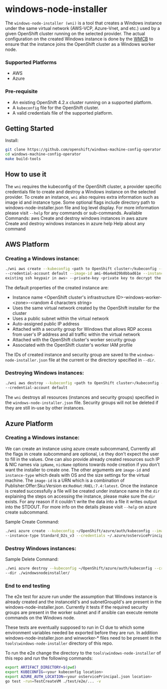 # windows-node-installer
The `windows-node-installer (wni)` is a tool that creates a Windows instance under the same virtual network 
(AWS-VCP, Azure-Vnet, and etc.) used by a given OpenShift cluster running on the selected provider.
The actual configuration on the created Windows instance is done by the 
[WMCB](https://github.com/openshift/windows-machine-config-operator) to ensure that the instance joins the
OpenShift cluster as a Windows worker node.

### Supported Platforms
 
 - AWS
 - Azure
 
### Pre-requisite

 - An existing OpenShift 4.2.x cluster running on a supported platform.
 - A `kubeconfig` file for the OpenShift cluster.
 - A valid credentials file of the supported platform.
 
## Getting Started
Install:
```bash
git clone https://github.com/openshift/windows-machine-config-operator.git
cd windows-machine-config-operator
make build-tools
```

## How to use it

The `wni` requires the kubeconfig of the OpenShift cluster, a provider specific credentials file to create and 
destroy a Windows instance on the selected provider. To create an instance, `wni` also 
requires extra information such as image id and instance type. Some optional flags include directory path to 
windows-node-installer.json file and log level display. For more information please 
visit `--help` for any commands or sub-commands.
Available Commands:
  aws         Create and destroy windows instances in aws
  azure       Create and destroy windows instances in azure
  help        Help about any command

## AWS Platform
### Creating a Windows instance:

```bash
./wni aws create --kubeconfig <path to OpenShift cluster>/kubeconfig --credentials <path to aws>/credentials 
--credential-account default --image-id ami-06a4e829b8bbad61e --instance-type m4.large --ssh-key <name of the 
existing ssh keypair in aws> --private-key <private key to decrypt the aws instance password.>
```

The default properties of the created instance are:
 - Instance name <OpenShift cluster\'s infrastructure ID>-windows-worker-\<zone\>-<random 4 characters string>
 - Uses the same virtual network created by the OpenShift installer for the cluster
 - Uses a public subnet within the virtual network
 - Auto-assigned public IP address
 - Attached with a security group for Windows that allows RDP access from user\'s IP address and all traffic within the 
 virtual network
 - Attached with the OpenShift cluster\'s worker security group
 - Associated with the OpenShift cluster's worker IAM profile

The IDs of created instance and security group are saved to the `windows-node-installer.json` file at the current or the
 directory specified in `--dir`.

### Destroying Windows instances:

```bash
./wni aws destroy --kubeconfig <path to OpenShift cluster>/kubeconfig --credentials <path to aws>/credentials 
--credential-account default
```
 
The `wni` destroys all resources (instances and security groups) specified in the `windows-node-installer.json` file. 
Security groups will not be deleted if they are still in-use by other instances.


## Azure Platform
### Creating a Windows instance:

We can create an instance using azure create subcommand, Currently all the flags in create subcommand are optional, i.e they don't expect 
the user to fill in the values. One can also provide already created resources such IP & NIC names via `ipName`, `nicName` options towards 
node creation if you don't want the installer to create one. The other arguments are `image-id` and  `instance-type` which deals with OS 
and the size settings for the virtual machine. The `image-id` is a URN which is a combination of Publisher:Offer:Sku:Version ex:`RedHat:RHEL:7.4:latest`. 
Once the instance is created successfully a file will be created under instance name in the `dir` explaining the steps on accessing the instance,
please make sure the `dir` exists. For any reason if it couldn't write the data into a file it writes output into the STDOUT. 
For more info on the details please visit `--help` on azure create subcommand.

Sample Create Command:
```bash
./wni azure create --kubeconfig ~/OpenShift/azure/auth/kubeconfig --image-id MicrosoftWindowsServer:WindowsServer:2019-Datacenter:latest \
--instance-type Standard_D2s_v3 --credentials ~/.azure/osServicePrincipal.json --dir ./windowsnodeinstaller/
```

### Destroy Windows instances:
Sample Delete Command:
```bash
./wni azure destroy --kubeconfig ~/OpenShift/azure/auth/kubeconfig --credentials ~/.azure/osServicePrincipal.json \
--dir ./windowsnodeinstaller/
```


### End to end testing
The e2e test for azure run under the assumption that Windows instance is already created and the instanceId's and
subnetGroupId's are present in the windows-node-installer.json. Currently it tests if the required security groups are
present in the worker subnet and if ansible can execute remote commands on the Windows node.

These tests are eventually supposed to run in CI due to which some environment variables needed be exported before they
are run. In addition windows-node-installer.json and winworker-* files need to be present in the
`tools\windows-node-installer` directory of this repo.

To run the e2e change the directory to the `tools\windows-node-installer` of this repo and run the following commands:
```bash
export ARTIFACT_DIRECTORY=$(pwd)
export KUBECONFIG=<your kubeconfig location>
export AZURE_AUTH_LOCATION=<your osServicePrincipal.json location>
go test -run=TestCreateVM ./test/e2e/... -v
```
